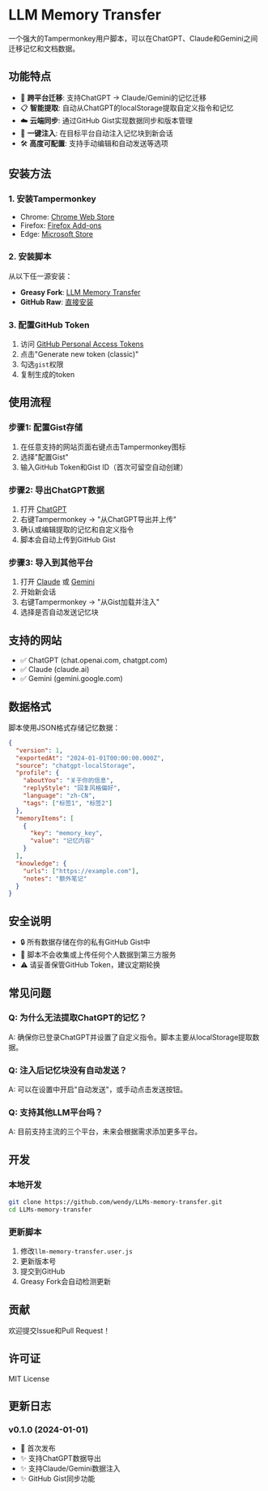 # LLM Memory Transfer

一个强大的Tampermonkey用户脚本，可以在ChatGPT、Claude和Gemini之间迁移记忆和文档数据。

## 功能特点

- 🔄 **跨平台迁移**: 支持ChatGPT → Claude/Gemini的记忆迁移
- 📋 **智能提取**: 自动从ChatGPT的localStorage提取自定义指令和记忆
- ☁️ **云端同步**: 通过GitHub Gist实现数据同步和版本管理
- 🎯 **一键注入**: 在目标平台自动注入记忆块到新会话
- 🛠️ **高度可配置**: 支持手动编辑和自动发送等选项

## 安装方法

### 1. 安装Tampermonkey
- Chrome: [Chrome Web Store](https://chrome.google.com/webstore/detail/tampermonkey/dhdgffkkebhmkfjojejmpbldmpobfkfo)
- Firefox: [Firefox Add-ons](https://addons.mozilla.org/en-US/firefox/addon/tampermonkey/)
- Edge: [Microsoft Store](https://microsoftedge.microsoft.com/addons/detail/tampermonkey/iikmkjmpaadaobahmlepeloendndfphd)

### 2. 安装脚本
从以下任一源安装：
- **Greasy Fork**: [LLM Memory Transfer](https://greasyfork.org/zh-CN/scripts/XXX-llm-memory-transfer)
- **GitHub Raw**: [直接安装](https://github.com/wendy/LLMs-memory-transfer/raw/main/llm-memory-transfer.user.js)

### 3. 配置GitHub Token
1. 访问 [GitHub Personal Access Tokens](https://github.com/settings/tokens)
2. 点击"Generate new token (classic)"
3. 勾选`gist`权限
4. 复制生成的token

## 使用流程

### 步骤1: 配置Gist存储
1. 在任意支持的网站页面右键点击Tampermonkey图标
2. 选择"配置Gist"
3. 输入GitHub Token和Gist ID（首次可留空自动创建）

### 步骤2: 导出ChatGPT数据
1. 打开 [ChatGPT](https://chatgpt.com)
2. 右键Tampermonkey → "从ChatGPT导出并上传"
3. 确认或编辑提取的记忆和自定义指令
4. 脚本会自动上传到GitHub Gist

### 步骤3: 导入到其他平台
1. 打开 [Claude](https://claude.ai) 或 [Gemini](https://gemini.google.com)
2. 开始新会话
3. 右键Tampermonkey → "从Gist加载并注入"
4. 选择是否自动发送记忆块

## 支持的网站

- ✅ ChatGPT (chat.openai.com, chatgpt.com)
- ✅ Claude (claude.ai)
- ✅ Gemini (gemini.google.com)

## 数据格式

脚本使用JSON格式存储记忆数据：

```json
{
  "version": 1,
  "exportedAt": "2024-01-01T00:00:00.000Z",
  "source": "chatgpt-localStorage",
  "profile": {
    "aboutYou": "关于你的信息",
    "replyStyle": "回复风格偏好",
    "language": "zh-CN",
    "tags": ["标签1", "标签2"]
  },
  "memoryItems": [
    {
      "key": "memory_key",
      "value": "记忆内容"
    }
  ],
  "knowledge": {
    "urls": ["https://example.com"],
    "notes": "额外笔记"
  }
}
```

## 安全说明

- 🔒 所有数据存储在你的私有GitHub Gist中
- 🚫 脚本不会收集或上传任何个人数据到第三方服务
- ⚠️ 请妥善保管GitHub Token，建议定期轮换

## 常见问题

### Q: 为什么无法提取ChatGPT的记忆？
A: 确保你已登录ChatGPT并设置了自定义指令。脚本主要从localStorage提取数据。

### Q: 注入后记忆块没有自动发送？
A: 可以在设置中开启"自动发送"，或手动点击发送按钮。

### Q: 支持其他LLM平台吗？
A: 目前支持主流的三个平台，未来会根据需求添加更多平台。

## 开发

### 本地开发
```bash
git clone https://github.com/wendy/LLMs-memory-transfer.git
cd LLMs-memory-transfer
```

### 更新脚本
1. 修改`llm-memory-transfer.user.js`
2. 更新版本号
3. 提交到GitHub
4. Greasy Fork会自动检测更新

## 贡献

欢迎提交Issue和Pull Request！

## 许可证

MIT License

## 更新日志

### v0.1.0 (2024-01-01)
- 🎉 首次发布
- ✨ 支持ChatGPT数据导出
- ✨ 支持Claude/Gemini数据注入
- ✨ GitHub Gist同步功能
